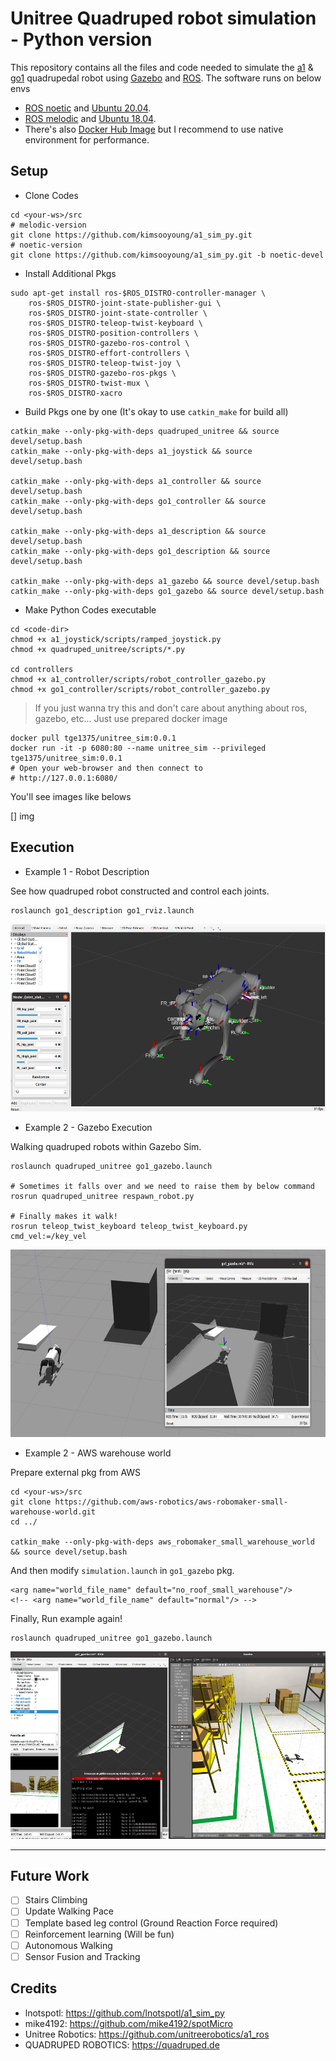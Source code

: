 # Unitree Quadruped robot simulation - Python version

This repository contains all the files and code needed to simulate the [a1](https://www.unitree.com/products/a1) & [go1](https://www.unitree.com/products/go1) quadrupedal robot using [Gazebo](http://gazebosim.org/) and [ROS](https://www.ros.org/).
The software runs on below envs

* [ROS noetic](http://wiki.ros.org/noetic) and [Ubuntu 20.04](http://www.releases.ubuntu.com/20.04/). 
* [ROS melodic](http://wiki.ros.org/melodic) and [Ubuntu 18.04](http://www.releases.ubuntu.com/18.04/).
* There's also [Docker Hub Image](https://hub.docker.com/repository/docker/tge1375/unitree_sim) but I recommend to use native environment for performance.

## Setup

* Clone Codes

```
cd <your-ws>/src
# melodic-version
git clone https://github.com/kimsooyoung/a1_sim_py.git
# noetic-version
git clone https://github.com/kimsooyoung/a1_sim_py.git -b noetic-devel
```

* Install Additional Pkgs

```
sudo apt-get install ros-$ROS_DISTRO-controller-manager \
	ros-$ROS_DISTRO-joint-state-publisher-gui \
	ros-$ROS_DISTRO-joint-state-controller \
	ros-$ROS_DISTRO-teleop-twist-keyboard \
	ros-$ROS_DISTRO-position-controllers \
	ros-$ROS_DISTRO-gazebo-ros-control \
	ros-$ROS_DISTRO-effort-controllers \
	ros-$ROS_DISTRO-teleop-twist-joy \
	ros-$ROS_DISTRO-gazebo-ros-pkgs \
	ros-$ROS_DISTRO-twist-mux \
	ros-$ROS_DISTRO-xacro
```

* Build Pkgs one by one (It's okay to use `catkin_make` for build all)

```
catkin_make --only-pkg-with-deps quadruped_unitree && source devel/setup.bash
catkin_make --only-pkg-with-deps a1_joystick && source devel/setup.bash

catkin_make --only-pkg-with-deps a1_controller && source devel/setup.bash
catkin_make --only-pkg-with-deps go1_controller && source devel/setup.bash

catkin_make --only-pkg-with-deps a1_description && source devel/setup.bash
catkin_make --only-pkg-with-deps go1_description && source devel/setup.bash

catkin_make --only-pkg-with-deps a1_gazebo && source devel/setup.bash
catkin_make --only-pkg-with-deps go1_gazebo && source devel/setup.bash
```

* Make Python Codes executable

```
cd <code-dir>
chmod +x a1_joystick/scripts/ramped_joystick.py
chmod +x quadruped_unitree/scripts/*.py

cd controllers
chmod +x a1_controller/scripts/robot_controller_gazebo.py
chmod +x go1_controller/scripts/robot_controller_gazebo.py
```

> If you just wanna try this and don't care about anything about ros, gazebo, etc... Just use prepared docker image

```
docker pull tge1375/unitree_sim:0.0.1
docker run -it -p 6080:80 --name unitree_sim --privileged tge1375/unitree_sim:0.0.1
# Open your web-browser and then connect to 
# http://127.0.0.1:6080/ 
```

You'll see images like belows

[] img

## Execution

* Example 1 - Robot Description

See how quadruped robot constructed and control each joints.

```
roslaunch go1_description go1_rviz.launch
```

<p align="center">
    <img src="./resources/go1_desc.png" height="300">
</p>

* Example 2 - Gazebo Execution

Walking quadruped robots within Gazebo Sim.

```
roslaunch quadruped_unitree go1_gazebo.launch

# Sometimes it falls over and we need to raise them by below command
rosrun quadruped_unitree respawn_robot.py

# Finally makes it walk!
rosrun teleop_twist_keyboard teleop_twist_keyboard.py cmd_vel:=/key_vel
```

<p align="center">
    <img src="./resources/go1_pcl.png" height="300">
</p>

* Example 2 - AWS warehouse world 

Prepare external pkg from AWS

```
cd <your-ws>/src
git clone https://github.com/aws-robotics/aws-robomaker-small-warehouse-world.git
cd ../

catkin_make --only-pkg-with-deps aws_robomaker_small_warehouse_world && source devel/setup.bash
```

And then modify `simulation.launch` in `go1_gazebo` pkg.

```
<arg name="world_file_name" default="no_roof_small_warehouse"/>
<!-- <arg name="world_file_name" default="normal"/> -->
```

Finally, Run example again!

```
roslaunch quadruped_unitree go1_gazebo.launch
```

<p align="center">
    <img src="./resources/go1_aws.png" height="300">
</p>

---

## Future Work

- [ ] Stairs Climbing
- [ ] Update Walking Pace
- [ ] Template based leg control (Ground Reaction Force required)
- [ ] Reinforcement learning (Will be fun)
- [ ] Autonomous Walking
- [ ] Sensor Fusion and Tracking

## Credits
 - lnotspotl: https://github.com/lnotspotl/a1_sim_py
 - mike4192: https://github.com/mike4192/spotMicro
 - Unitree Robotics: https://github.com/unitreerobotics/a1_ros
 - QUADRUPED ROBOTICS: https://quadruped.de
